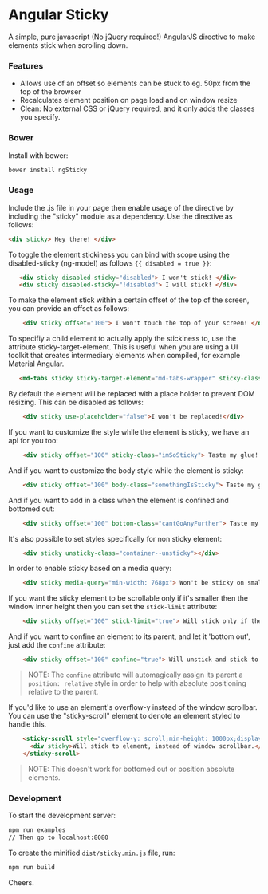 Angular Sticky
==============

A simple, pure javascript (No jQuery required!) AngularJS directive to make elements stick when scrolling down.

### Features

  * Allows use of an offset so elements can be stuck to eg. 50px from the top of the browser
  * Recalculates element position on page load and on window resize
  * Clean: No external CSS or jQuery required, and it only adds the classes you specify.


### Bower

Install with bower:

```bash
bower install ngSticky
```


### Usage

Include the .js file in your page then enable usage of the directive by including the "sticky" module
as a dependency. Use the directive as follows:

```html
<div sticky> Hey there! </div>
```

To toggle the element stickiness you can bind with scope using the disabled-sticky (ng-model) as follows `{{ disabled = true }}`:

 ```html
    <div sticky disabled-sticky="disabled"> I won't stick! </div>
    <div sticky disabled-sticky="!disabled"> I will stick! </div>
 ```

To make the element stick within a certain offset of the top of the screen, you can provide an offset as follows:
```html
    <div sticky offset="100"> I won't touch the top of your screen! </div>
```
To specifiy a child element to actually apply the stickiness to, use the attribute sticky-target-element. This is useful when you are using a UI toolkit that creates intermediary elements when compiled, for example Material Angular. 
   ```html
      <md-tabs sticky sticky-target-element="md-tabs-wrapper" sticky-class="stuck-tabs">
   ```
By default the element will be replaced with a place holder to prevent DOM resizing.  This can be disabled as follows:
```html
    <div sticky use-placeholder="false">I won't be replaced!</div>
```
If you want to customize the style while the element is sticky, we have an api for you too:
```html
    <div sticky offset="100" sticky-class="imSoSticky"> Taste my glue! </div>
```
And if you want to customize the body style while the element is sticky:
```html
    <div sticky offset="100" body-class="somethingIsSticky"> Taste my glue! </div>
```
And if you want to add in a class when the element is confined and bottomed out:
```html
    <div sticky offset="100" bottom-class="cantGoAnyFurther"> Taste my glue! </div>
```
It's also possible to set styles specifically for non sticky element:
```html
    <div sticky unsticky-class="container--unsticky"></div>
```
In order to enable sticky based on a media query:
```html
    <div sticky media-query="min-width: 768px"> Won't be sticky on small screens! </div>
```
If you want the sticky element to be scrollable only if it's smaller then the window inner height then you can set the `stick-limit` attribute:
```html
    <div sticky offset="100" stick-limit="true"> Will stick only if the element isn't bigger then the view</div>
```
And if you want to confine an element to its parent, and let it 'bottom out', just add the `confine` attribute:
```html
    <div sticky offset="100" confine="true"> Will unstick and stick to bottom of parent element</div>
```
> NOTE: The `confine` attribute will automagically assign its parent a `position: relative` style in order to help with absolute positioning relative to the parent.

If you'd like to use an element's overflow-y instead of the window scrollbar.  You can use the "sticky-scroll" element to denote an element styled to handle this.
```html
    <sticky-scroll style="overflow-y: scroll;min-height: 1000px;display: block;">
      <div sticky>Will stick to element, instead of window scrollbar.</div>
    </sticky-scroll>
```
> NOTE: This doesn't work for bottomed out or position absolute elements.


### Development

To start the development server:

```bash
npm run examples
// Then go to localhost:8080
```

To create the minified `dist/sticky.min.js` file, run:

```bash
npm run build
```


Cheers.
